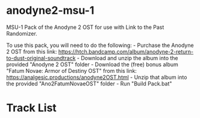 # anodyne2-msu-1
 MSU-1 Pack of the Anodyne 2 OST for use with Link to the Past Randomizer.

To use this pack, you will need to do the following:
	- Purchase the Anodyne 2 OST from this link: https://htch.bandcamp.com/album/anodyne-2-return-to-dust-original-soundtrack
	- Download and unzip the album into the provided "Anodyne 2 OST" folder
	- Download the (free) bonus album "Fatum Novae: Armor of Destiny OST" from this link: https://analgesic.productions/anodyne2OST.html
	- Unzip that album into the provided "Ano2FatumNovaeOST" folder
	- Run "Build Pack.bat"

# Track List
